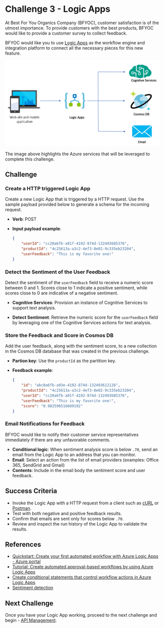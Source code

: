 # Challenge 3 - Logic Apps

At Best For You Organics Company (BFYOC), customer satisfaction is of the utmost importance. To provide customers with the best products, BFYOC would like to provide a customer survey to collect feedback.

BFYOC would like you to use [Logic Apps](https://azure.microsoft.com/en-us/services/logic-apps/) as the workflow engine and integration platform to connect all the necessary pieces for this new feature.

![Functions and Cosmos DB](../Images/challenge3.png)

The image above highlights the Azure services that will be leveraged to complete this challenge.

## Challenge

### Create a HTTP triggered Logic App

Create a new Logic App that is triggered by a HTTP request. Use the sample payload provided below to generate a schema for the incoming request.

* **Verb**: POST

* **Input payload example**:

    ``` JSON
    {
        "userId": "cc20a6fb-a91f-4192-874d-132493685376",
        "productId": "4c25613a-a3c2-4ef3-8e02-9c335eb23204",
        "userFeedback": "This is my favorite one!"
    }
    ```

### Detect the Sentiment of the User Feedback

 Detect the sentiment of the `userFeedback` field to receive a numeric score between 0 and 1. Scores close to 1 indicate a positive sentiment, while scores close to 0 are indicative of a negative sentiment.

* **Cognitive Services**: Provision an instance of Cognitive Services to support text analysis.

* **Detect Sentiment**: Retrieve the numeric score for the `userFeedback` field by leveraging one of the Cognitive Services actions for text analysis.

### Store the Feedback and Score in Cosmos DB

Add the user feedback, along with the sentiment score, to a new collection in the Cosmos DB database that was created in the previous challenge.

* **Partion key**: Use the `productId` as the partition key.
* **Feedback example**:

    ``` JSON
    {
        "id": "abc0a6fb-a93e-4192-874d-132493612126",
        "productId": "4c25613a-a3c2-4ef3-8e02-9c335eb23204",
        "userId": "cc20a6fb-a91f-4192-874d-132493685376",
        "userFeedback": "This is my favorite one!",
        "score": "0.982596516609192"
    }
    ```

### Email Notifications for Feedback

BFYOC would like to notify their customer service representatives immediately if there are any unfavorable comments.

* **Conditional logic**: When sentiment analysis score is below `.70`, send an email from the Logic App to an address that you can monitor.
* **Email**: Select an action from the list of email providers (examples: Office 365, SendGrid and Gmail)
* **Contents**: Include in the email body the sentiment score and user feedback.

## Success Criteria

* Invoke the Logic App with a HTTP request from a client such as [cURL](https://curl.haxx.se/) or [Postman](https://www.getpostman.com/).
* Test with both negative and positive feedback results.
* Confirm that emails are sent only for scores below `.70`.
* Review and inspect the run history of the Logic App to validate the results.

## References

* [Quickstart: Create your first automated workflow with Azure Logic Apps - Azure portal](https://docs.microsoft.com/en-us/azure/logic-apps/quickstart-create-first-logic-app-workflow)
* [Tutorial: Create automated approval-based workflows by using Azure Logic Apps](https://docs.microsoft.com/en-us/azure/logic-apps/tutorial-process-mailing-list-subscriptions-workflow)
* [Create conditional statements that control workflow actions in Azure Logic Apps](https://docs.microsoft.com/en-us/azure/logic-apps/logic-apps-control-flow-conditional-statement)
* [Sentiment detection](https://docs.microsoft.com/en-us/azure/azure-functions/functions-twitter-email#add-sentiment-detection)

## Next Challenge

Once you have your Logic App working, proceed to the next challenge and begin - [API Management](..//Challenge-4-API-Management/readme.md).
